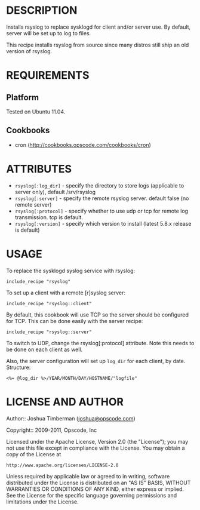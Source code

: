DESCRIPTION
===========

Installs rsyslog to replace sysklogd for client and/or server use. By default, server will be set up to log to files.

This recipe installs rsyslog from source since many distros still ship
an old version of rsyslog.

REQUIREMENTS
============

Platform
--------

Tested on Ubuntu 11.04.

Cookbooks
---------

* cron (http://cookbooks.opscode.com/cookbooks/cron)

ATTRIBUTES
==========

* `rsyslog[:log_dir]` - specify the directory to store logs (applicable to server only), default /srv/rsyslog
* `rsyslog[:server]` - specify the remote rsyslog server. default false (no remote server)
* `rsyslog[:protocol]` - specify whether to use udp or tcp for remote log transmission. tcp is default.
* `rsyslog[:version]` - specify which version to install (latest 5.8.x release is default)

USAGE
=====

To replace the sysklogd syslog service with rsyslog:

    include_recipe "rsyslog"

To set up a client with a remote [r]syslog server:

    include_recipe "rsyslog::client"

By default, this cookbook will use TCP so the server should be configured for TCP. This can be done easily with the server recipe:

    include_recipe "rsyslog::server"

To switch to UDP, change the rsyslog[:protocol] attribute. Note this needs to be done on each client as well.

Also, the server configuration will set up `log_dir` for each client, by date. Structure:

    <%= @log_dir %>/YEAR/MONTH/DAY/HOSTNAME/"logfile"

LICENSE AND AUTHOR
==================

Author:: Joshua Timberman (<joshua@opscode.com>)

Copyright:: 2009-2011, Opscode, Inc

Licensed under the Apache License, Version 2.0 (the "License");
you may not use this file except in compliance with the License.
You may obtain a copy of the License at

    http://www.apache.org/licenses/LICENSE-2.0

Unless required by applicable law or agreed to in writing, software
distributed under the License is distributed on an "AS IS" BASIS,
WITHOUT WARRANTIES OR CONDITIONS OF ANY KIND, either express or implied.
See the License for the specific language governing permissions and
limitations under the License.
